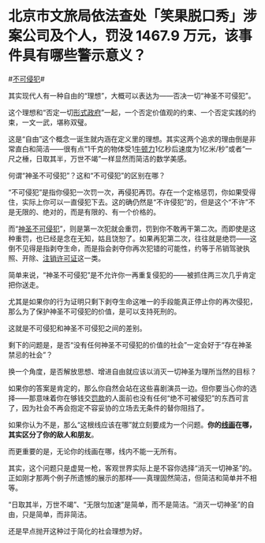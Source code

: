 # 北京市文旅局依法查处「笑果脱口秀」涉案公司及个人，罚没 1467.9 万元，该事件具有哪些警示意义？

\#[不可侵犯](https://www.zhihu.com/search?q=不可侵犯&search_source=Entity&hybrid_search_source=Entity&hybrid_search_extra={"sourceType"%3A"answer"%2C"sourceId"%3A3033811254})#

其实现代人有一种自由的“理想”，大概可以表达为——否决一切“神圣不可侵犯”。

这个理想和“否定一切[形式政府](https://www.zhihu.com/search?q=形式政府&search_source=Entity&hybrid_search_source=Entity&hybrid_search_extra={"sourceType"%3A"answer"%2C"sourceId"%3A3033811254})”一起，一个否定价值观的约束、一个否定实践的约束，一文一武，堪称双璧。

这是“自由”这个概念一诞生就内涵在定义里的理想。其实这两个追求的理由倒是非常直白和简洁——很有点“1千克的物体受1[牛顿力](https://www.zhihu.com/search?q=牛顿力&search_source=Entity&hybrid_search_source=Entity&hybrid_search_extra={"sourceType"%3A"answer"%2C"sourceId"%3A3033811254})1亿秒后速度为1亿米/秒”或者“一尺之棰，日取其半，万世不竭”一样显然而简洁的数学美感。

何谓“神圣不可侵犯”？这和“不可侵犯”的区别在哪？

“不可侵犯”是指你侵犯一次罚一次，再侵犯再罚。存在一个定格惩罚，你如果受得住，实际上你可以一直侵犯下去。这的确仍然是“不许侵犯”的，但是这个“不许”不是无限的、绝对的，而是有限的、有一个价格的。

而“[神圣不可侵犯](https://www.zhihu.com/search?q=神圣不可侵犯&search_source=Entity&hybrid_search_source=Entity&hybrid_search_extra={"sourceType"%3A"answer"%2C"sourceId"%3A3033811254})”，则是第一次犯就会重罚，罚到你不敢再干第二次。而即使是这种重罚，也已经是念在无知，姑且饶恕了。如果再犯第二次，往往就是绝罚——这倒不见得是指剥夺生命，而是指会剥夺你再次犯错的可能性，约等于吊销驾驶执照、开除、[注销许可证](https://www.zhihu.com/search?q=注销许可证&search_source=Entity&hybrid_search_source=Entity&hybrid_search_extra={"sourceType"%3A"answer"%2C"sourceId"%3A3033811254})这一类。

简单来说，“神圣不可侵犯”是不允许你一再重复侵犯的——被抓住两三次几乎肯定把你送走。

尤其是如果你的行为证明只剩下剥夺生命这唯一的手段能真正停止你的再次侵犯，那么为了保护神圣不可侵犯的价值，是可以支持死刑的。

这就是不可侵犯和神圣不可侵犯之间的差别。



剩下的问题是，是否“没有任何神圣不可侵犯的价值的社会”一定会好于“存在神圣禁忌的社会”？

换一个角度，是否解放思想、增进自由就应该以消灭一切神圣为理所当然的目标？

如果你的答案是肯定的，那么你自然会站在这些喜剧演员一边。但你要当心你的选择——那意味着你在够钱交[罚款](https://www.zhihu.com/search?q=罚款&search_source=Entity&hybrid_search_source=Entity&hybrid_search_extra={"sourceType"%3A"answer"%2C"sourceId"%3A3033811254})的人面前也没有任何“绝不可被侵犯”的东西可言了，因为社会不再会抱定不容妥协的立场去无条件的替你阻挡了。

如果你认为不是，那么“这根线应该在哪”就立刻要成为一个问题。**你的[线画](https://www.zhihu.com/search?q=线画&search_source=Entity&hybrid_search_source=Entity&hybrid_search_extra={"sourceType"%3A"answer"%2C"sourceId"%3A3033811254})在哪，其实区分了你的敌人和朋友**。

而更重要的是，无论你的线画在哪，线内不能一无所有。



其实，这个问题只是虚晃一枪，客观世界实际上是不容你选择“消灭一切神圣”的。正如刚才那两个例子所遗憾的展示的那样——真理固然简洁，但简洁和简单并不相等。

“日取其半，万世不竭”、“无限匀加速”是简单，而不是简洁。“消灭一切神圣”的自由，只是简单，而非简洁。

还是早点抛开这种过于简化的社会理想为好。

